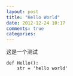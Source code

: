 ```yaml
---
layout: post
title: "Hello World"
date: 2012-12-24 10:17
comments: true
categories: 
---
```


这是一个测试

    def Hello():
        str = 'hello world'


